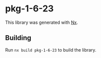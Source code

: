 # pkg-1-6-23

This library was generated with [Nx](https://nx.dev).

## Building

Run `nx build pkg-1-6-23` to build the library.

